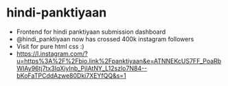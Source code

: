# hindi-panktiyaan
- Frontend for hindi panktiyaan submission dashboard
- @hindi_panktiyaan now has crossed 400k instagram followers
- Visit for pure html css :)
- https://l.instagram.com/?u=https%3A%2F%2Fbio.link%2Fpanktiyaan&e=ATNNEKcUS7FF_PoaRbWIAy96tj7tx3IqXiyInb_PjIAtNY_L12szlo7N84--bKoFaTPCddAzwe80Dki7XEYfQQ&s=1
